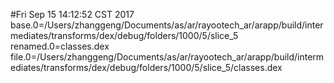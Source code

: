 #Fri Sep 15 14:12:52 CST 2017
base.0=/Users/zhanggeng/Documents/as/ar/rayootech_ar/arapp/build/intermediates/transforms/dex/debug/folders/1000/5/slice_5
renamed.0=classes.dex
file.0=/Users/zhanggeng/Documents/as/ar/rayootech_ar/arapp/build/intermediates/transforms/dex/debug/folders/1000/5/slice_5/classes.dex
